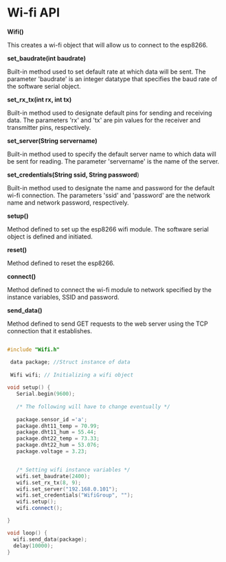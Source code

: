 # Wi-fi API

**Wifi()**

 This creates a wi-fi object that will allow us to connect to the esp8266.

**set\_baudrate(int baudrate)**

Built-in method used to set default rate at which data will be sent. The parameter &#39;baudrate&#39; is an integer datatype that specifies the baud rate of the software serial object.

**set\_rx\_tx(int rx, int tx)**

Built-in method used to designate default pins for sending and receiving data. The parameters &#39;rx&#39; and &#39;tx&#39; are pin values for the receiver and transmitter pins, respectively.

**set\_server(String servername)**



Built-in method used to specify the default server name to which data will be sent for reading. The parameter &#39;servername&#39; is the name of the server.



**set\_credentials(String ssid, String password**)

Built-in method used to designate the name and password for the default wi-fi connection. The parameters &#39;ssid&#39; and &#39;password&#39; are the network name and network password, respectively.

**setup()**

Method defined to set up the esp8266 wifi module. The software serial object is defined and initiated.



**reset()**

Method defined to reset the esp8266.



**connect()**

Method defined to connect the wi-fi module to network specified by the instance variables, SSID and password.



**send\_data()**

Method defined to send GET requests to the web server using the TCP connection that it establishes.

```cpp

#include "Wifi.h"

 data package; //Struct instance of data
 
 Wifi wifi; // Initializing a wifi object
 
void setup() {
   Serial.begin(9600);
   
   /* The following will have to change eventually */ 
   
   package.sensor_id ='a';
   package.dht11_temp = 70.99;
   package.dht11_hum = 55.44;
   package.dht22_temp = 73.33;
   package.dht22_hum = 53.076;
   package.voltage = 3.23;


   /* Setting wifi instance variables */
   wifi.set_baudrate(2400);
   wifi.set_rx_tx(8, 9);
   wifi.set_server("192.168.0.101");
   wifi.set_credentials("WifiGroup", "");
   wifi.setup();
   wifi.connect();

}

void loop() {
  wifi.send_data(package);
  delay(10000);
}
